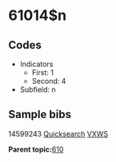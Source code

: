 # 61014$n

## Codes

-   Indicators
    -   First: 1
    -   Second: 4
-   Subfield: n

## Sample bibs

14599243 [Quicksearch](https://search.library.yale.edu/catalog/14599243) [VXWS](http://prodorbis.library.yale.edu:7014/vxws/GetHoldingsService?bibId=14599243)

**Parent topic:**[610](../../tags/610/610.md)


